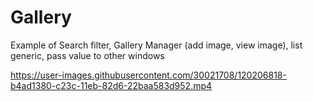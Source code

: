 # Gallery
Example of Search filter, Gallery Manager (add image, view image), list generic, pass value to other windows



https://user-images.githubusercontent.com/30021708/120206818-b4ad1380-c23c-11eb-82d6-22baa583d952.mp4


